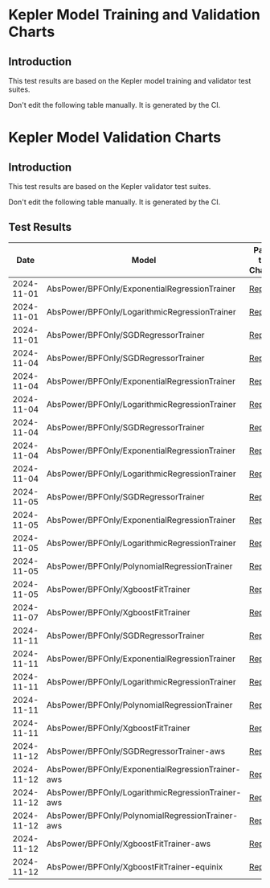 # Kepler Model Training and Validation Charts

## Introduction

This test results are based on the Kepler model training and validator test suites.

Don't edit the following table manually. It is generated by the CI.

# Kepler Model Validation Charts

## Introduction

This test results are based on the Kepler validator test suites.

Don't edit the following table manually. It is generated by the CI.

## Test Results

| Date       | Model | Path to Charts | 
| ---------- | ----- | -------------- |
| 2024-11-01 | AbsPower/BPFOnly/ExponentialRegressionTrainer | [Report](train-validate-e2e/2024-11-01_15-56-26/AbsPower/BPFOnly/ExponentialRegressionTrainer/report-v0.7.12-25-g2c42b188.md) |
| 2024-11-01 | AbsPower/BPFOnly/LogarithmicRegressionTrainer | [Report](train-validate-e2e/2024-11-01_15-56-26/AbsPower/BPFOnly/LogarithmicRegressionTrainer/report-v0.7.12-25-g2c42b188.md) |
| 2024-11-01 | AbsPower/BPFOnly/SGDRegressorTrainer | [Report](train-validate-e2e/2024-11-01_15-56-26/AbsPower/BPFOnly/SGDRegressorTrainer/report-v0.7.12-25-g2c42b188.md) |
|  2024-11-04  |  AbsPower/BPFOnly/SGDRegressorTrainer  | [Report](train-validate-e2e/2024-11-04_18-53-25/AbsPower/BPFOnly/SGDRegressorTrainer/report-v0.7.12-27-g75b95332.md) |
|  2024-11-04  |  AbsPower/BPFOnly/ExponentialRegressionTrainer  | [Report](train-validate-e2e/2024-11-04_18-53-25/AbsPower/BPFOnly/ExponentialRegressionTrainer/report-v0.7.12-27-g75b95332.md) |
|  2024-11-04  |  AbsPower/BPFOnly/LogarithmicRegressionTrainer  | [Report](train-validate-e2e/2024-11-04_18-53-25/AbsPower/BPFOnly/LogarithmicRegressionTrainer/report-v0.7.12-27-g75b95332.md) |
|  2024-11-04  |  AbsPower/BPFOnly/SGDRegressorTrainer  | [Report](train-validate-e2e/2024-11-04_21-25-26/AbsPower/BPFOnly/SGDRegressorTrainer/report-v0.7.12-27-g75b95332.md) |
|  2024-11-04  |  AbsPower/BPFOnly/ExponentialRegressionTrainer  | [Report](train-validate-e2e/2024-11-04_21-25-26/AbsPower/BPFOnly/ExponentialRegressionTrainer/report-v0.7.12-27-g75b95332.md) |
|  2024-11-04  |  AbsPower/BPFOnly/LogarithmicRegressionTrainer  | [Report](train-validate-e2e/2024-11-04_21-25-26/AbsPower/BPFOnly/LogarithmicRegressionTrainer/report-v0.7.12-27-g75b95332.md) |
|  2024-11-05  |  AbsPower/BPFOnly/SGDRegressorTrainer  | [Report](train-validate-e2e/2024-11-05_12-59-48/AbsPower/BPFOnly/SGDRegressorTrainer/report-v0.7.12-31-gc1ca0802.md) |
|  2024-11-05  |  AbsPower/BPFOnly/ExponentialRegressionTrainer  | [Report](train-validate-e2e/2024-11-05_12-59-48/AbsPower/BPFOnly/ExponentialRegressionTrainer/report-v0.7.12-31-gc1ca0802.md) |
|  2024-11-05  |  AbsPower/BPFOnly/LogarithmicRegressionTrainer  | [Report](train-validate-e2e/2024-11-05_12-59-48/AbsPower/BPFOnly/LogarithmicRegressionTrainer/report-v0.7.12-31-gc1ca0802.md) |
|  2024-11-05  |  AbsPower/BPFOnly/PolynomialRegressionTrainer  | [Report](train-validate-e2e/2024-11-05_12-59-48/AbsPower/BPFOnly/PolynomialRegressionTrainer/report-v0.7.12-31-gc1ca0802.md) |
|  2024-11-05  |  AbsPower/BPFOnly/XgboostFitTrainer  | [Report](train-validate-e2e/2024-11-05_12-59-48/AbsPower/BPFOnly/XgboostFitTrainer/report-v0.7.12-31-gc1ca0802.md) |
|  2024-11-07  |  AbsPower/BPFOnly/XgboostFitTrainer  | [Report](train-validate-e2e/2024-11-07_08-44-00/AbsPower/BPFOnly/XgboostFitTrainer/report-v0.7.12-33-g25bbaed5.md) |
|  2024-11-11  |  AbsPower/BPFOnly/SGDRegressorTrainer  | [Report](train-validate-e2e/2024-11-11_05-41-04/AbsPower/BPFOnly/SGDRegressorTrainer/report-v0.7.12-35-g82dc44ac.md) |
|  2024-11-11  |  AbsPower/BPFOnly/ExponentialRegressionTrainer  | [Report](train-validate-e2e/2024-11-11_05-41-04/AbsPower/BPFOnly/ExponentialRegressionTrainer/report-v0.7.12-35-g82dc44ac.md) |
|  2024-11-11  |  AbsPower/BPFOnly/LogarithmicRegressionTrainer  | [Report](train-validate-e2e/2024-11-11_05-41-04/AbsPower/BPFOnly/LogarithmicRegressionTrainer/report-v0.7.12-35-g82dc44ac.md) |
|  2024-11-11  |  AbsPower/BPFOnly/PolynomialRegressionTrainer  | [Report](train-validate-e2e/2024-11-11_05-41-04/AbsPower/BPFOnly/PolynomialRegressionTrainer/report-v0.7.12-35-g82dc44ac.md) |
|  2024-11-11  |  AbsPower/BPFOnly/XgboostFitTrainer  | [Report](train-validate-e2e/2024-11-11_05-41-04/AbsPower/BPFOnly/XgboostFitTrainer/report-v0.7.12-35-g82dc44ac.md) |
|  2024-11-12  |  AbsPower/BPFOnly/SGDRegressorTrainer-aws  | [Report](train-validate-e2e-aws/2024-11-12_04-56-06/AbsPower/BPFOnly/SGDRegressorTrainer/report-v0.7.12-35-g82dc44ac.md) |
|  2024-11-12  |  AbsPower/BPFOnly/ExponentialRegressionTrainer-aws  | [Report](train-validate-e2e-aws/2024-11-12_04-56-06/AbsPower/BPFOnly/ExponentialRegressionTrainer/report-v0.7.12-35-g82dc44ac.md) |
|  2024-11-12  |  AbsPower/BPFOnly/LogarithmicRegressionTrainer-aws  | [Report](train-validate-e2e-aws/2024-11-12_04-56-06/AbsPower/BPFOnly/LogarithmicRegressionTrainer/report-v0.7.12-35-g82dc44ac.md) |
|  2024-11-12  |  AbsPower/BPFOnly/PolynomialRegressionTrainer-aws  | [Report](train-validate-e2e-aws/2024-11-12_04-56-06/AbsPower/BPFOnly/PolynomialRegressionTrainer/report-v0.7.12-35-g82dc44ac.md) |
|  2024-11-12  |  AbsPower/BPFOnly/XgboostFitTrainer-aws  | [Report](train-validate-e2e-aws/2024-11-12_04-56-06/AbsPower/BPFOnly/XgboostFitTrainer/report-v0.7.12-35-g82dc44ac.md) |
|  2024-11-12  |  AbsPower/BPFOnly/XgboostFitTrainer-equinix  | [Report](train-validate-e2e/2024-11-12_19-03-48/AbsPower/BPFOnly/XgboostFitTrainer/report-v0.7.12-35-g82dc44ac.md) |
